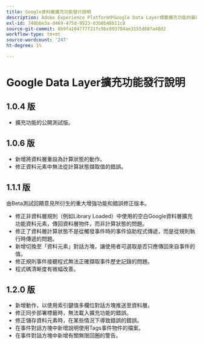 ```yaml
---
title: Google資料層擴充功能發行說明
description: Adobe Experience Platform中Google Data Layer標籤擴充功能的最新發行說明。
exl-id: 740b6e3a-d469-475d-9523-03b0b48b11c8
source-git-commit: 0b9fa104777f21fc9bc893784ae3155d887a48d2
workflow-type: tm+mt
source-wordcount: '247'
ht-degree: 1%

---
```


# Google Data Layer擴充功能發行說明

## 1.0.4 版

* 擴充功能的公開測試版。

## 1.0.6 版

* 新增將資料層重設為計算狀態的動作。
* 修正資料元素中無法從計算狀態擷取值的錯誤。

## 1.1.1 版

由Beta測試回饋意見所衍生的重大增強功能和錯誤修正版本。

* 修正非資料層規則（例如Library Loaded）中使用的空白Google資料層擴充功能資料元素，傳回資料層物件，而非計算狀態的問題。
* 修正了資料層計算狀態不是從觸發事件時的事件協助程式傳遞，而是從規則執行時傳遞的問題。
* 新增切換至「資料元素」對話方塊，讓使用者可選取是否只應傳回來自事件的值。
* 修正規則事件接聽程式無法正確擷取事件歷史記錄的問題。
* 程式碼清晰度有微幅改善。

## 1.2.0 版

* 新增動作，以使用索引鍵值多欄位對話方塊推送至資料層。
* 修正同步部署標籤時，無法載入擴充功能的錯誤。
* 修正儲存資料元素時，在某些情況下導致錯誤的錯誤。
* 在事件對話方塊中新增說明使用Tags事件物件的檔案。
* 在事件對話方塊中新增有關無限回圈的警告。
